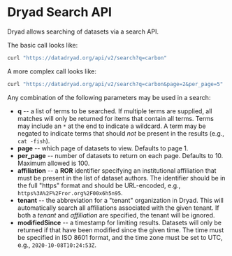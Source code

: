
Dryad Search API
================

Dryad allows searching of datasets via a search API.

The basic call looks like:
```bash
curl "https://datadryad.org/api/v2/search?q=carbon"
```

A more complex call looks like:
```bash
curl "https://datadryad.org/api/v2/search?q=carbon&page=2&per_page=5"
```

Any combination of the following parameters may be used in a search:
- **q** -- a list of terms to be searched. If multiple terms are
  supplied, all matches will only be returned for items that contain
  all terms. Terms may include an `*` at the end to indicate a
  wildcard. A term may be negated to indicate terms that should *not*
  be present in the results (e.g., `cat -fish`).
- **page** -- which page of datasets to view. Defaults to page 1.
- **per_page** -- number of datasets to return on each page. Defaults
  to 10. Maximum allowed is 100.
- **affiliation** -- a **ROR** identifier specifying an institutional
  affiliation that must be present in the list of dataset authors. The
  identifier should be in the full "https" format and should be
  URL-encoded, e.g., `https%3A%2F%2Fror.org%2F00x6h5n95`.
- **tenant** -- the abbreviation for a "tenant" organization in
  Dryad. This will automatically search all affiliations associated
  with the given tenant. If both a *tenant* and *affiliation* are
  specified, the tenant will be ignored.
- **modifiedSince** -- a timestamp for limiting results. Datasets will
  only be returned if that have been modified since the given
  time. The time must be specified in ISO 8601 format, and the time
  zone must be set to UTC, e.g., `2020-10-08T10:24:53Z`.
